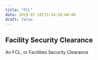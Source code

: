```yaml
---
title: "FCL"
date: 2019-07-10T13:34:58-04:00
draft: false
---
```


## Facility Security Clearance

An FCL, or Facilities Security Clearance


